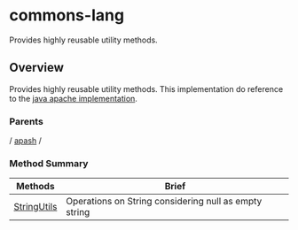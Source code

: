 # commons-lang

Provides highly reusable utility methods.

## Overview

Provides highly reusable utility methods.
This implementation do reference to the [java apache implementation](http://commons.apache.org/proper/commons-lang/javadocs/api-3.1/).

### Parents
<!-- apash.parentBegin -->
[](../../.md) / [apash](../apash.md) / 
<!-- apash.parentEnd -->

### Method Summary
<!-- apash.summaryTableBegin -->
| Methods                  | Brief                                 |
|--------------------------|---------------------------------------|
|[StringUtils](commons-lang/StringUtils.md)|Operations on String considering null as empty string|
<!-- apash.summaryTableEnd -->


